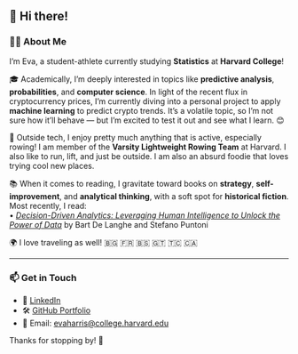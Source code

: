 ## 👋 Hi there!

### 👩‍💻 About Me

I’m Eva, a student-athlete currently studying **Statistics** at **Harvard College**!

🎓 Academically, I’m deeply interested in topics like **predictive analysis**, **probabilities**, and **computer science**. In light of the recent flux in cryptocurrency prices, I’m currently diving into a personal project to apply **machine learning** to predict crypto trends. It’s a volatile topic, so I’m not sure how it’ll behave — but I’m excited to test it out and see what I learn. 😊

🚣 Outside tech, I enjoy pretty much anything that is active, especially rowing! I am member of the **Varsity Lightweight Rowing Team** at Harvard. I also like to run, lift, and just be outside. I am also an absurd foodie that loves trying cool new places.

📚 When it comes to reading, I gravitate toward books on **strategy**, **self-improvement**, and **analytical thinking**, with a soft spot for **historical fiction**.  
Most recently, I read:  
• *[Decision-Driven Analytics: Leveraging Human Intelligence to Unlock the Power of Data](https://www.amazon.com/Decision-Driven-Analytics-Leveraging-Intelligence-Unlock/dp/1613631715)* by Bart De Langhe and Stefano Puntoni

🌍 I love traveling as well! 🇧🇬 🇫🇷 🇧🇸 🇬🇹 🇹🇨 🇨🇦

---

### 📫 Get in Touch

- 💼 [LinkedIn](https://www.linkedin.com/in/eva-harris-183198282/)  
- 🛠 [GitHub Portfolio](https://github.com/Erow4)  
- 📧 Email: evaharris@college.harvard.edu  

Thanks for stopping by! 🥳
